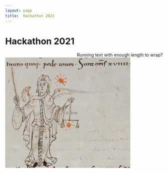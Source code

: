 ```yaml
---
layout: page
title:  Hackathon 2021
---
```


# Hackathon 2021



<div>
<div style="float:right;">Running text with enough length to wrap?
</div>
<div style="float: left; clear: left;">
<img src ="imgs/p481.png"/>
</div>

</div>